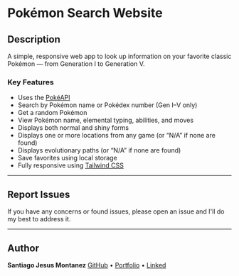# Pokémon Search Website

## Description

A simple, responsive web app to look up information on your favorite classic Pokémon — from Generation I to Generation V.

### Key Features

- Uses the [PokéAPI](https://pokeapi.co/)
- Search by Pokémon name or Pokédex number (Gen I–V only)
- Get a random Pokémon
- View Pokémon name, elemental typing, abilities, and moves
- Displays both normal and shiny forms
- Displays one or more locations from any game (or “N/A” if none are found)
- Displays evolutionary paths (or “N/A” if none are found)
- Save favorites using local storage
- Fully responsive using [Tailwind CSS](https://tailwindcss.com)

---

## Report Issues

If you have any concerns or found issues, please open an issue and I'll do my best to address it.

---

## Author

**Santiago Jesus Montanez**
[GitHub](https://github.com/santimm44) • [Portfolio](https://santiagomontanez.dev) • [Linked](https://www.linkedin.com/in/santiago-jm)
